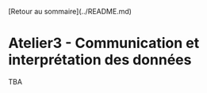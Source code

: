 <p style="text-align:left;">
    [Retour au sommaire](../README.md)
</p>

# Atelier3 - Communication et interprétation des données

TBA